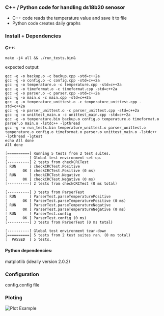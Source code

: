 ### C++ / Python code for handling ds18b20 senosor
- C++ code reads the temperature value and save it to file
- Python code creates daily graphs

### Install + Dependencies
#### C++:

```make -j4 all && ./run_tests.bin&```

expected output:

```
gcc -g -o backup.o -c backup.cpp -std=c++2a
gcc -g -o config.o -c config.cpp -std=c++2a
gcc -g -o temperature.o -c temperature.cpp -std=c++2a
gcc -g -o timeformat.o -c timeformat.cpp -std=c++2a
gcc -g -o parser.o -c parser.cpp -std=c++2a
gcc -g -o main.o -c main.cpp -std=c++2a
gcc -g -o temperature_unittest.o -c temperature_unittest.cpp -std=c++2a
gcc -g -o parser_unittest.o -c parser_unittest.cpp -std=c++2a
gcc -g -o unittest_main.o -c unittest_main.cpp -std=c++2a
gcc -g -o temperature.bin backup.o config.o temperature.o timeformat.o parser.o main.o -lstdc++ -lpthread
gcc -g -o run_tests.bin temperature_unittest.o parser_unittest.o temperature.o config.o timeformat.o parser.o unittest_main.o -lstdc++ -lpthread -lgtest
echo All done
All done

[==========] Running 5 tests from 2 test suites.
[----------] Global test environment set-up.
[----------] 2 tests from checkCRCTest
[ RUN      ] checkCRCTest.Positive
[       OK ] checkCRCTest.Positive (0 ms)
[ RUN      ] checkCRCTest.Negative
[       OK ] checkCRCTest.Negative (0 ms)
[----------] 2 tests from checkCRCTest (0 ms total)

[----------] 3 tests from ParserTest
[ RUN      ] ParserTest.parseTemperaturePositive
[       OK ] ParserTest.parseTemperaturePositive (0 ms)
[ RUN      ] ParserTest.parseTemperatureNegative
[       OK ] ParserTest.parseTemperatureNegative (0 ms)
[ RUN      ] ParserTest.config
[       OK ] ParserTest.config (0 ms)
[----------] 3 tests from ParserTest (0 ms total)

[----------] Global test environment tear-down
[==========] 5 tests from 2 test suites ran. (0 ms total)
[  PASSED  ] 5 tests.
```

#### Python dependencies:

matplotlib (ideally version 2.0.2)

### Configuration
config.config file

### Ploting

![Plot Example](data/2021-01-17.png)

